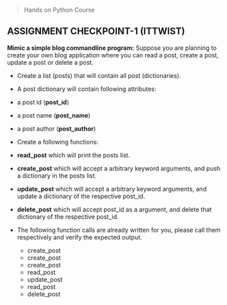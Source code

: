 > Hands on Python Course

## ASSIGNMENT CHECKPOINT-1 (ITTWIST)
**Mimic a simple blog commandline program:**
Suppose you are planning to create your own blog application where you can read a post, create a post, update a post or delete a post.

 - Create a list (posts) that will contain all post (dictionaries).

 - A post dictionary will contain following attributes:

 - a post id (**post_id**)

 - a post name (**post_name**)

 - a post author (**post_author**)

 - Create a following functions:

 - **read_post** which will print the posts list.

 - **create_post** which will accept a arbitrary keyword arguments, and push a dictionary in the posts list.

 - **update_post** which will accept a arbitrary keyword arguments, and update a dictionary of the respective post_id.

 - **delete_post** which will accept post_id as a argument, and delete that dictionary of the respective post_id.

 - The following function calls are already written for you, please call them respectively and verify the expected output.

	 - create_post
	 - create_post
	 - create_post
	 - read_post
	 - update_post
	 - read_post
	 - delete_post
